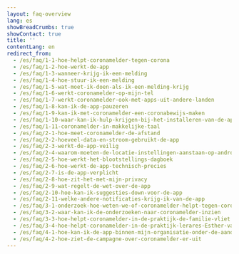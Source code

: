 ```yaml
---
layout: faq-overview
lang: es
showBreadCrumbs: true
showContact: true
title: ''
contentLang: en
redirect_from: 
  - /es/faq/1-1-hoe-helpt-coronamelder-tegen-corona
  - /es/faq/1-2-hoe-werkt-de-app
  - /es/faq/1-3-wanneer-krijg-ik-een-melding
  - /es/faq/1-4-hoe-stuur-ik-een-melding
  - /es/faq/1-5-wat-moet-ik-doen-als-ik-een-melding-krijg
  - /es/faq/1-6-werkt-coronamelder-op-mijn-tel
  - /es/faq/1-7-werkt-coronamelder-ook-met-apps-uit-andere-landen
  - /es/faq/1-8-kan-ik-de-app-pauzeren
  - /es/faq/1-9-kan-ik-met-coronamelder-een-coronabewijs-maken
  - /es/faq/1-10-waar-kan-ik-hulp-krijgen-bij-het-installeren-van-de-app
  - /es/faq/1-11-coronamelder-in-makkelijke-taal
  - /es/faq/2-1-hoe-meet-coronamelder-de-afstand
  - /es/faq/2-2-hoeveel-data-en-stroom-gebruikt-de-app
  - /es/faq/2-3-werkt-de-app-veilig
  - /es/faq/2-4-waarom-moeten-de-locatie-instellingen-aanstaan-op-android
  - /es/faq/2-5-hoe-werkt-het-blootstellings-dagboek
  - /es/faq/2-6-hoe-werkt-de-app-technisch-precies
  - /es/faq/2-7-is-de-app-verplicht
  - /es/faq/2-8-hoe-zit-het-met-mijn-privacy
  - /es/faq/2-9-wat-regelt-de-wet-over-de-app
  - /es/faq/2-10-hoe-kan-ik-suggesties-down-voor-de-app
  - /es/faq/2-11-welke-andere-notificaties-krijg-ik-van-de-app
  - /es/faq/3-1-onderzoek-hoe-weten-we-of-coronamelder-helpt-tegen-corona
  - /es/faq/3-2-waar-kan-ik-de-onderzoeken-naar-coronamelder-inzien
  - /es/faq/3-3-hoe-helpt-coronamelder-in-de-praktijk-de-familie-vliet
  - /es/faq/3-4-hoe-helpt-coronamelder-in-de-praktijk-lerares-Esther-van-Gorkum
  - /es/faq/4-1-hoe-kan-ik-de-app-binnen-mijn-organisatie-onder-de-aandacht-brengen
  - /es/faq/4-2-hoe-ziet-de-campagne-over-coronamelder-er-uit
---
```

